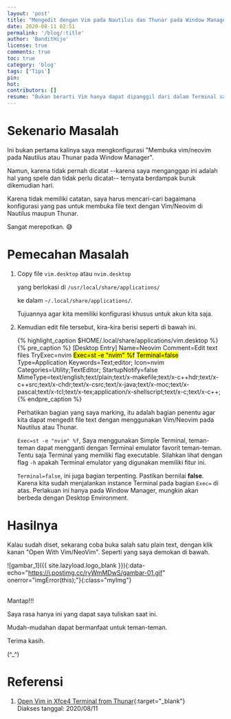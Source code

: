 ```yaml
---
layout: 'post'
title: "Mengedit dengan Vim pada Nautilus dan Thunar pada Window Manager"
date: 2020-08-11 02:51
permalink: '/blog/:title'
author: 'BanditHijo'
license: true
comments: true
toc: true
category: 'blog'
tags: ['Tips']
pin:
hot:
contributors: []
resume: "Bukan berarti Vim hanya dapat dipanggil dari dalam Terminal saja. Tapi Vim juga dapat dipanggil untuk melakukan 'Open with...' dari dalam File Manager GUI seperti Nautilus dan Thunar."
---
```


# Sekenario Masalah

Ini bukan pertama kalinya saya mengkonfigurasi "Membuka vim/neovim pada Nautilus atau Thunar pada Window Manager".

Namun, karena tidak pernah dicatat --karena saya menganggap ini adalah hal yang spele dan tidak perlu dicatat-- ternyata berdampak buruk dikemudian hari.

Karena tidak memiliki catatan, saya harus mencari-cari bagaimana konfigurasi yang pas untuk membuka file text dengan Vim/Neovim di Nautilus maupun Thunar.

Sangat merepotkan. 😅

# Pemecahan Masalah

1. Copy file `vim.desktop` atau `nvim.desktop`

   yang berlokasi di `/usr/local/share/applications/`

   ke dalam `~/.local/share/applications/`.

   Tujuannya agar kita memiliki konfigurasi khusus untuk akun kita saja.

2. Kemudian edit file tersebut, kira-kira berisi seperti di bawah ini.

   {% highlight_caption $HOME/.local/share/applications/vim.desktop %}
   {% pre_caption %}
[Desktop Entry]
Name=Neovim
Comment=Edit text files
TryExec=nvim
<mark>Exec=st -e "nvim" %f</mark>
<mark>Terminal=false</mark>
Type=Application
Keywords=Text;editor;
Icon=nvim
Categories=Utility;TextEditor;
StartupNotify=false
MimeType=text/english;text/plain;text/x-makefile;text/x-c++hdr;text/x-c++src;text/x-chdr;text/x-csrc;text/x-java;text/x-moc;text/x-pascal;text/x-tcl;text/x-tex;application/x-shellscript;text/x-c;text/x-c++;
{% endpre_caption %}

   Perhatikan bagian yang saya marking, itu adalah bagian penentu agar kita dapat mengedit file text dengan menggunakan Vim/Neovim pada Nautilus atau Thunar.

   `Exec=st -e "nvim" %f`, Saya menggunakan Simple Terminal, teman-teman dapat mengganti dengan Terminal emulator favorit teman-teman. Tentu saja Terminal yang memiliki flag executable. Silahkan lihat dengan flag `-h` apakah Terminal emulator yang digunakan memiliki fitur ini.

   `Terminal=false`, ini juga bagian terpenting. Pastikan bernilai **false**. Karena kita sudah menjalankan instance Terminal pada bagian `Exec=` di atas. Perlakuan ini hanya pada Window Manager, mungkin akan berbeda dengan Desktop Environment.

# Hasilnya

Kalau sudah diset, sekarang coba buka salah satu plain text, dengan klik kanan "Open With Vim/NeoVim". Seperti yang saya demokan di bawah.

![gambar_1]({{ site.lazyload.logo_blank }}){:data-echo="https://i.postimg.cc/ryWmMDwS/gambar-01.gif" onerror="imgError(this);"}{:class="myImg"}




<br>
Mantap!!!

Saya rasa hanya ini yang dapat saya tuliskan saat ini.

Mudah-mudahan dapat bermanfaat untuk teman-teman.

Terima kasih.

(^_^)








# Referensi

1. [Open Vim in Xfce4 Terminal from Thunar](https://askubuntu.com/a/789541/777616){:target="_blank"}
<br>Diakses tanggal: 2020/08/11

